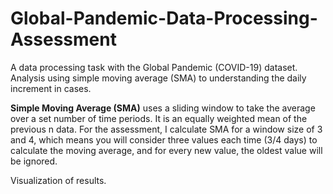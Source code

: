 # Global-Pandemic-Data-Processing-Assessment

A data processing task with the Global Pandemic (COVID-19) dataset. Analysis using simple moving average (SMA) to understanding the daily increment in cases.

<b>Simple Moving Average (SMA)</b> uses a sliding window to take the average over a set number of time periods. It is an equally weighted mean of the previous n data. For the assessment, I calculate SMA for a window size of 3 and 4, which means you will consider three values each time (3/4 days) to calculate the moving average, and for every new value, the oldest value will be ignored.

Visualization of results.
